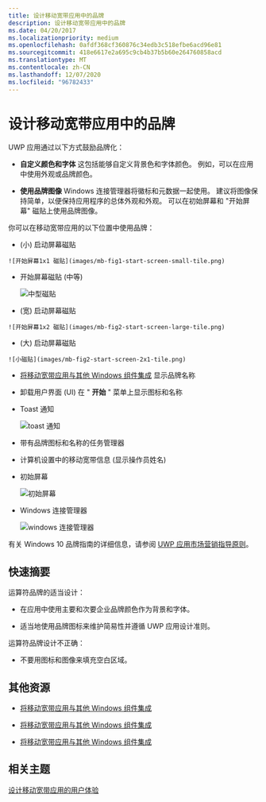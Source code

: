 ```yaml
---
title: 设计移动宽带应用中的品牌
description: 设计移动宽带应用中的品牌
ms.date: 04/20/2017
ms.localizationpriority: medium
ms.openlocfilehash: 0afdf368cf360876c34edb3c518efbe6acd96e81
ms.sourcegitcommit: 418e6617e2a695c9cb4b37b5b60e264760858acd
ms.translationtype: MT
ms.contentlocale: zh-CN
ms.lasthandoff: 12/07/2020
ms.locfileid: "96782433"
---
```

# <a name="design-branding-in-a-mobile-broadband-app"></a>设计移动宽带应用中的品牌


UWP 应用通过以下方式鼓励品牌化：

-   **自定义颜色和字体** 这包括能够自定义背景色和字体颜色。 例如，可以在应用中使用外观或品牌颜色。

-   **使用品牌图像** Windows 连接管理器将徽标和元数据一起使用。 建议将图像保持简单，以便保持应用程序的总体外观和外观。 可以在初始屏幕和 "开始屏幕" 磁贴上使用品牌图像。

你可以在移动宽带应用的以下位置中使用品牌：

-    (小) 启动屏幕磁贴

    ![开始屏幕1x1 磁贴](images/mb-fig1-start-screen-small-tile.png)

-   开始屏幕磁贴 (中等) 

    ![中型磁贴](images/mb-design-start-screen-medium-tile.png)

-    (宽) 启动屏幕磁贴

    ![开始屏幕1x2 磁贴](images/mb-fig2-start-screen-large-tile.png)

-    (大) 启动屏幕磁贴

    ![小磁贴](images/mb-fig2-start-screen-2x1-tile.png)

-   [将移动宽带应用与其他 Windows 组件集成](integrate-a-mobile-broadband-app-with-other-windows-components.md#app-settings) 显示品牌名称

-   卸载用户界面 (UI) 在 " **开始** " 菜单上显示图标和名称

-   Toast 通知

    ![toast 通知](images/mb-fig3-toast.png)

-   带有品牌图标和名称的任务管理器

-   计算机设置中的移动宽带信息 (显示操作员姓名) 

-   初始屏幕

    ![初始屏幕](images/mb-fig4-splash-screen.png)

-   Windows 连接管理器

    ![windows 连接管理器](images/mb-fig5-wcm.png)

有关 Windows 10 品牌指南的详细信息，请参阅 [UWP 应用市场营销指导原则](/windows/uwp/publish/app-marketing-guidelines)。

## <a name="span-idquick_summaryspanspan-idquick_summaryspanspan-idquick_summaryspanquick-summary"></a><span id="Quick_summary"></span><span id="quick_summary"></span><span id="QUICK_SUMMARY"></span>快速摘要


运算符品牌的适当设计：

-   在应用中使用主要和次要企业品牌颜色作为背景和字体。

-   适当地使用品牌图标来维护简易性并遵循 UWP 应用设计准则。

运算符品牌设计不正确：

-   不要用图标和图像来填充空白区域。

## <a name="span-idadditional_resourcesspanspan-idadditional_resourcesspanspan-idadditional_resourcesspanadditional-resources"></a><span id="Additional_resources"></span><span id="additional_resources"></span><span id="ADDITIONAL_RESOURCES"></span>其他资源


-   [将移动宽带应用与其他 Windows 组件集成](integrate-a-mobile-broadband-app-with-other-windows-components.md#splash)

-   [将移动宽带应用与其他 Windows 组件集成](integrate-a-mobile-broadband-app-with-other-windows-components.md#app-settings)

-   [将移动宽带应用与其他 Windows 组件集成](integrate-a-mobile-broadband-app-with-other-windows-components.md#tileandtoast)

## <a name="span-idrelated_topicsspanrelated-topics"></a><span id="related_topics"></span>相关主题


[设计移动宽带应用的用户体验](designing-the-user-experience-of-a-mobile-broadband-app.md)

 

